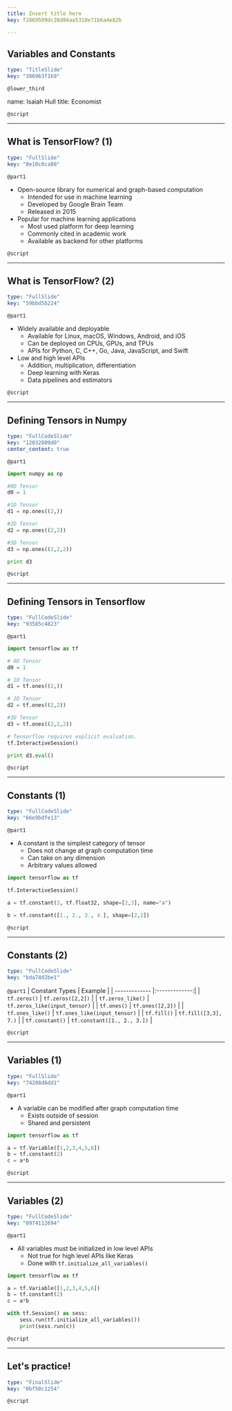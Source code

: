 ```yaml
---
title: Insert title here
key: f2869509dc28d84aa5318e71b6a4e82b

---
```

## Variables and Constants

```yaml
type: "TitleSlide"
key: "386963f1b9"
```

`@lower_third`

name: Isaiah Hull
title: Economist


`@script`



---
## What is TensorFlow? (1)

```yaml
type: "FullSlide"
key: "0e10c0ca80"
```

`@part1`
* Open-source library for numerical and graph-based computation
  * Intended for use in machine learning
  * Developed by Google Brain Team
  * Released in 2015
* Popular for machine learning applications
  * Most used platform for deep learning
  * Commonly cited in academic work
  * Available as backend for other platforms


`@script`



---
## What is TensorFlow? (2)

```yaml
type: "FullSlide"
key: "59bbd5b224"
```

`@part1`
* Widely available and deployable
  * Available for Linux, macOS, Windows, Android, and iOS
  * Can be deployed on CPUs, GPUs, and TPUs
  * APIs for Python, C, C++, Go, Java, JavaScript, and Swift
* Low and high level APIs
  * Addition, multiplication, differentiation
  * Deep learning with Keras
  * Data pipelines and estimators


`@script`



---
## Defining Tensors in Numpy

```yaml
type: "FullCodeSlide"
key: "12032809d0"
center_content: true
```

`@part1`
```python
import numpy as np

#0D Tensor
d0 = 1

#1D Tensor
d1 = np.ones((2,))

#2D Tensor
d2 = np.ones((2,2))

#3D Tensor
d3 = np.ones((2,2,2))

print d3
```


`@script`



---
## Defining Tensors in Tensorflow

```yaml
type: "FullCodeSlide"
key: "93585c4823"
```

`@part1`
```python
import tensorflow as tf

# 0D Tensor
d0 = 1

# 1D Tensor
d1 = tf.ones((2,))

# 2D Tensor
d2 = tf.ones((2,2))

#3D Tensor
d3 = tf.ones((2,2,2))

# Tensorflow requires explicit evaluation.
tf.InteractiveSession()

print d3.eval()
```


`@script`



---
## Constants (1)

```yaml
type: "FullCodeSlide"
key: "66e9bdfe13"
```

`@part1`
* A constant is the simplest category of tensor
  * Does not change at graph computation time
  * Can take on any dimension
  * Arbitrary values allowed


```python
import tensorflow as tf

tf.InteractiveSession()

a = tf.constant(3, tf.float32, shape=[2,3], name="a")

b = tf.constant([1., 2., 3., 4.], shape=[2,2])
```


`@script`



---
## Constants (2)

```yaml
type: "FullCodeSlide"
key: "bda74d2be1"
```

`@part1`
| Constant Types       | Example          | 
| ------------- |:-------------:| 
| `tf.zeros()`      | `tf.zeros([2,2])` | 
| `tf.zeros_like()`      | `tf.zeros_like(input_tensor)`      | 
| `tf.ones()` | `tf.ones([2,2])`      |
| `tf.ones_like()` | `tf.ones_like(input_tensor)` |
| `tf.fill()` | `tf.fill([3,3], 7.)` |
| `tf.constant()` | `tf.constant([1., 2., 3.])` |


`@script`



---
## Variables (1)

```yaml
type: "FullSlide"
key: "74208d6dd1"
```

`@part1`
* A variable can be modified after graph computation time
  * Exists outside of session
  * Shared and persistent

```python
import tensorflow as tf

a = tf.Variable([1,2,3,4,5,6])
b = tf.constant(2)
c = a*b
```


`@script`



---
## Variables (2)

```yaml
type: "FullCodeSlide"
key: "0974112694"
```

`@part1`
* All variables must be initialized in low level APIs
  * Not true for high level APIs like Keras
  * Done with `tf.initialize_all_variables()`

```python
import tensorflow as tf

a = tf.Variable([1,2,3,4,5,6])
b = tf.constant(2)
c = a*b

with tf.Session() as sess:
	sess.run(tf.initialize_all_variables())
	print(sess.run(c))
```


`@script`



---
## Let's practice!

```yaml
type: "FinalSlide"
key: "0bf50c1254"
```

`@script`


